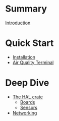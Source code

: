 # Summary

[Introduction](./README.md)

# Quick Start

- [Installation](install.md)
- [Air Quality Terminal](air-quality-terminal.md)

# Deep Dive

- [The HAL crate]()
  - [Boards]()
  - [Sensors]()
- [Networking]()
